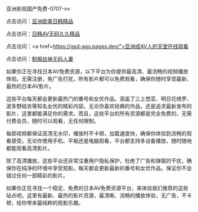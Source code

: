
亚洲影视国产免费-0707-vv


点击访问：<a href="https://fdhf-454.pages.dev/">亚洲欧美日韩精品</a>

点击访问：<a href="https://rtj-3zo.pages.dev/">日韩AV无码久久精品</a>

点击访问：<a href=https://gsd-agv.pages.dev/">亚洲成AV人的天堂在线观看</a>

点击访问：<a href="https://bsdf-5f5.pages.dev/">制服丝袜无码人妻</a>

如果你正在寻找日本AV免费资源，以下平台为你提供最高清、最流畅的视频播放体验。无需注册，免广告打扰，所有影片都可以免费观看，确保你随时享受最新、最热的日本AV影片。

这些平台每天都会更新最热门的番号和女优作品，涵盖了三上悠亚、明日花绮罗、波多野结衣等知名女优的精彩内容。无论你喜欢经典的作品，还是追求最新发布的影片，这里都能满足你的需求。而且，这些平台的所有资源都是完全免费的，无需付费会员，随时可以观看，无任何限制。

每部视频都保证高清无水印，播放时不卡顿，加载速度快，确保你体验到流畅的观看感受。无论你使用手机、平板还是电脑观看，平台都支持多设备播放，随时随地都能观看高清影片。

除了高清播放，这些平台还非常注重用户隐私保护，杜绝了广告和弹窗的干扰，确保你在纯净的环境中享受观影。每天都会更新最新的番号和女优作品，保证你不会错过任何一部精彩的影片。

如果你正在寻找一个稳定、免费的日本AV免费资源平台，来体验我们推荐的这些站点吧。这里有最新、最热的影片资源，最清晰、流畅的播放体验，无广告，不卡顿，给你带来最纯粹的观影乐趣。

<span style="display:none;">[Canonical link](）</span>
